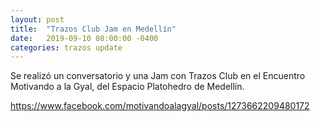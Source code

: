 ```yaml
---
layout: post
title:  "Trazos Club Jam en Medellín"
date:   2019-09-10 08:00:00 -0400
categories: trazos update
---
```


Se realizó un conversatorio y una Jam con Trazos Club en el Encuentro Motivando a la Gyal, del Espacio Platohedro de Medellín.

https://www.facebook.com/motivandoalagyal/posts/1273662209480172
